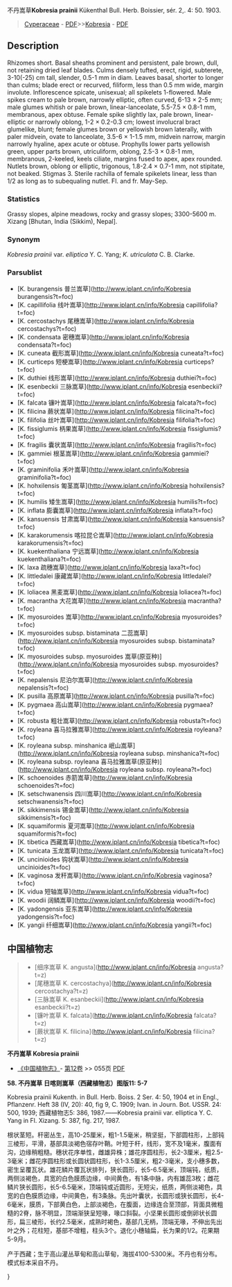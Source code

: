 不丹嵩草**Kobresia prainii** Kükenthal Bull. Herb. Boissier, sér. 2,. 4: 50. 1903.

> [Cyperaceae](http://www.iplant.cn/info/Cyperaceae?t=foc) - [PDF](http://www.iplant.cn/foc/pdf/Cyperaceae.pdf)>>[Kobresia](http://www.iplant.cn/info/Kobresia?t=foc) - [PDF](http://www.iplant.cn/foc/pdf/Kobresia.pdf)

## Description

Rhizomes short. Basal sheaths prominent and persistent, pale brown, dull, not retaining dried leaf blades. Culms densely tufted, erect, rigid, subterete, 3-10(-25) cm tall, slender, 0.5-1 mm in diam. Leaves basal, shorter to longer than culms; blade erect or recurved, filiform, less than 0.5 mm wide, margin involute. Inflorescence spicate, unisexual; all spikelets 1-flowered. Male spikes cream to pale brown, narrowly elliptic, often curved, 6-13 × 2-5 mm; male glumes whitish or pale brown, linear-lanceolate, 5.5-7.5 × 0.8-1 mm, membranous, apex obtuse. Female spike slightly lax, pale brown, linear-elliptic or narrowly oblong, 1-2 × 0.2-0.3 cm; lowest involucral bract glumelike, blunt; female glumes brown or yellowish brown laterally, with paler midvein, ovate to lanceolate, 3.5-6 × 1-1.5 mm, midvein narrow, margin narrowly hyaline, apex acute or obtuse. Prophylls lower parts yellowish green, upper parts brown, utriculiform, oblong, 2.5-3 × 0.8-1 mm, membranous, 2-keeled, keels ciliate, margins fused to apex, apex rounded. Nutlets brown, oblong or elliptic, trigonous, 1.8-2.4 × 0.7-1 mm, not stipitate, not beaked. Stigmas 3. Sterile rachilla of female spikelets linear, less than 1/2 as long as to subequaling nutlet. Fl. and fr. May-Sep.

### Statistics
Grassy slopes, alpine meadows, rocky and grassy slopes; 3300-5600 m. Xizang [Bhutan, India (Sikkim), Nepal].

### Synonym
*Kobresia prainii* var. *elliptica* Y. C. Yang; *K. utriculata* C. B. Clarke.

### Parsublist

* [K.  burangensis  普兰嵩草](http://www.iplant.cn/info/Kobresia burangensis?t=foc)
* [K.  capillifolia  线叶嵩草](http://www.iplant.cn/info/Kobresia capillifolia?t=foc)
* [K.  cercostachys  尾穗嵩草](http://www.iplant.cn/info/Kobresia cercostachys?t=foc)
* [K.  condensata  密穗嵩草](http://www.iplant.cn/info/Kobresia condensata?t=foc)
* [K.  cuneata  截形嵩草](http://www.iplant.cn/info/Kobresia cuneata?t=foc)
* [K.  curticeps  短梗嵩草](http://www.iplant.cn/info/Kobresia curticeps?t=foc)
* [K.  duthiei  线形嵩草](http://www.iplant.cn/info/Kobresia duthiei?t=foc)
* [K.  esenbeckii  三脉嵩草](http://www.iplant.cn/info/Kobresia esenbeckii?t=foc)
* [K.  falcata  镰叶嵩草](http://www.iplant.cn/info/Kobresia falcata?t=foc)
* [K.  filicina  蕨状嵩草](http://www.iplant.cn/info/Kobresia filicina?t=foc)
* [K.  filifolia  丝叶嵩草](http://www.iplant.cn/info/Kobresia filifolia?t=foc)
* [K.  fissiglumis  柄果嵩草](http://www.iplant.cn/info/Kobresia fissiglumis?t=foc)
* [K.  fragilis  囊状嵩草](http://www.iplant.cn/info/Kobresia fragilis?t=foc)
* [K.  gammiei  根茎嵩草](http://www.iplant.cn/info/Kobresia gammiei?t=foc)
* [K.  graminifolia  禾叶嵩草](http://www.iplant.cn/info/Kobresia graminifolia?t=foc)
* [K.  hohxilensis  匍茎嵩草](http://www.iplant.cn/info/Kobresia hohxilensis?t=foc)
* [K.  humilis  矮生嵩草](http://www.iplant.cn/info/Kobresia humilis?t=foc)
* [K.  inflata  膨囊嵩草](http://www.iplant.cn/info/Kobresia inflata?t=foc)
* [K.  kansuensis  甘肃嵩草](http://www.iplant.cn/info/Kobresia kansuensis?t=foc)
* [K.  karakorumensis  喀拉昆仑嵩草](http://www.iplant.cn/info/Kobresia karakorumensis?t=foc)
* [K.  kuekenthaliana  宁远嵩草](http://www.iplant.cn/info/Kobresia kuekenthaliana?t=foc)
* [K.  laxa  疏穗嵩草](http://www.iplant.cn/info/Kobresia laxa?t=foc)
* [K.  littledalei  康藏嵩草](http://www.iplant.cn/info/Kobresia littledalei?t=foc)
* [K.  loliacea  黑麦嵩草](http://www.iplant.cn/info/Kobresia loliacea?t=foc)
* [K.  macrantha  大花嵩草](http://www.iplant.cn/info/Kobresia macrantha?t=foc)
* [K.  myosuroides  嵩草](http://www.iplant.cn/info/Kobresia myosuroides?t=foc)
* [K.  myosuroides subsp. bistaminata  二蕊嵩草](http://www.iplant.cn/info/Kobresia myosuroides subsp. bistaminata?t=foc)
* [K.  myosuroides subsp. myosuroides  嵩草(原亚种)](http://www.iplant.cn/info/Kobresia myosuroides subsp. myosuroides?t=foc)
* [K.  nepalensis  尼泊尔嵩草](http://www.iplant.cn/info/Kobresia nepalensis?t=foc)
* [K.  pusilla  高原嵩草](http://www.iplant.cn/info/Kobresia pusilla?t=foc)
* [K.  pygmaea  高山嵩草](http://www.iplant.cn/info/Kobresia pygmaea?t=foc)
* [K.  robusta  粗壮嵩草](http://www.iplant.cn/info/Kobresia robusta?t=foc)
* [K.  royleana  喜马拉雅嵩草](http://www.iplant.cn/info/Kobresia royleana?t=foc)
* [K.  royleana subsp. minshanica  岷山嵩草](http://www.iplant.cn/info/Kobresia royleana subsp. minshanica?t=foc)
* [K.  royleana subsp. royleana  喜马拉雅嵩草(原亚种)](http://www.iplant.cn/info/Kobresia royleana subsp. royleana?t=foc)
* [K.  schoenoides  赤箭嵩草](http://www.iplant.cn/info/Kobresia schoenoides?t=foc)
* [K.  setschwanensis  四川嵩草](http://www.iplant.cn/info/Kobresia setschwanensis?t=foc)
* [K.  sikkimensis  锡金嵩草](http://www.iplant.cn/info/Kobresia sikkimensis?t=foc)
* [K.  squamiformis  夏河嵩草](http://www.iplant.cn/info/Kobresia squamiformis?t=foc)
* [K.  tibetica  西藏嵩草](http://www.iplant.cn/info/Kobresia tibetica?t=foc)
* [K.  tunicata  玉龙嵩草](http://www.iplant.cn/info/Kobresia tunicata?t=foc)
* [K.  uncinioides  钩状嵩草](http://www.iplant.cn/info/Kobresia uncinioides?t=foc)
* [K.  vaginosa  发秆嵩草](http://www.iplant.cn/info/Kobresia vaginosa?t=foc)
* [K.  vidua  短轴嵩草](http://www.iplant.cn/info/Kobresia vidua?t=foc)
* [K.  woodii  阔鳞嵩草](http://www.iplant.cn/info/Kobresia woodii?t=foc)
* [K.  yadongensis  亚东嵩草](http://www.iplant.cn/info/Kobresia yadongensis?t=foc)
* [K.  yangii  纤细嵩草](http://www.iplant.cn/info/Kobresia yangii?t=foc)

## 中国植物志

> * [细序嵩草  K.  angusta](http://www.iplant.cn/info/Kobresia angusta?t=z)
> * [尾穗嵩草  K.  cercostachya](http://www.iplant.cn/info/Kobresia cercostachya?t=z)
> * [三脉嵩草  K.  esanbeckii](http://www.iplant.cn/info/Kobresia esanbeckii?t=z)
> * [镰叶嵩草  K.  falcata](http://www.iplant.cn/info/Kobresia falcata?t=z)
> * [蕨状嵩草  K.  filicina](http://www.iplant.cn/info/Kobresia filicina?t=z)

**不丹嵩草 Kobresia prainii**

* [《中国植物志》](http://www.iplant.cn/frps)- [第12卷](http://www.iplant.cn/frps/vol/12) >> 055页 [PDF](http://www.iplant.cn/frps/pdf/12/055.pdf)

**58. 不丹嵩草 日喀则嵩草（西藏植物志）图版11: 5-7**

Kobresia prainii Kukenth. in Bull. Herb. Boiss. 2 Ser. 4: 50, 1904 et in Engl., Pflanzenr. Heft 38 (IV, 20): 40, fig 9, C. 1909; Ivan. in Journ. Bot. USSR. 24: 500, 1939; 西藏植物志5: 386, 1987.——Kobresia prainii var. elliptica Y. C. Yang in Fl. Xizang. 5: 387, fig. 217, 1987.

根状茎短。秆密丛生，高10-25厘米，粗1-1.5毫米，稍坚挺，下部圆柱形，上部钝三棱形，平滑，基部具淡褐色宿存叶鞘。叶短于秆，线形，宽不及1毫米，腹面有沟，边缘稍粗糙。穗状花序单性，雌雄异株；雄花序圆柱形，长2-3厘米，粗2.5-3毫米；雌花序圆柱形或长圆状圆柱形，长1-3.5厘米，粗2-3毫米，支小穗多数，密生呈覆瓦状。雄花鳞片覆瓦状排列，狭长圆形，长5-6.5毫米，顶端钝，纸质，两侧淡褐色，具宽的白色膜质边缘，中间黄色，有1条中脉，内有雄蕊3枚；雌花鳞片狭长圆形，长5-6.5毫米，顶端钝或近圆形，无短尖，纸质，两侧淡褐色，具宽的白色膜质边缘，中间黄色，有3条脉。先出叶囊状，长圆形或狭长圆形，长4-6毫米，膜质，下部黄白色，上部淡褐色，在腹面，边缘连合至顶部，背面具微粗糙的2脊，脉不明显，顶端渐狭呈短喙，喙口斜裂。小坚果长圆形或倒卵状长圆形，扁三棱形，长约2.5毫米，成熟时褐色，基部几无柄，顶端无喙，不伸出先出叶之外；花柱短，基部不增粗，柱头3个。退化小穗轴扁，长为果的1/2。花果期5-9月。

产于西藏；生于高山灌丛草甸和高山草甸，海拔4100-5300米。不丹也有分布。模式标本采自不丹。

}